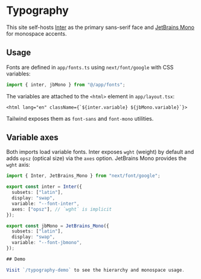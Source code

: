 # Typography

This site self-hosts [Inter](https://fonts.google.com/specimen/Inter) as the primary sans-serif face and [JetBrains Mono](https://fonts.google.com/specimen/JetBrains+Mono) for monospace accents.

## Usage

Fonts are defined in `app/fonts.ts` using `next/font/google` with CSS variables:

```ts
import { inter, jbMono } from "@/app/fonts";
```

The variables are attached to the `<html>` element in `app/layout.tsx`:

```tsx
<html lang="en" className={`${inter.variable} ${jbMono.variable}`}>
```

Tailwind exposes them as `font-sans` and `font-mono` utilities.

## Variable axes

Both imports load variable fonts. Inter exposes `wght` (weight) by default and adds `opsz` (optical size) via the `axes` option. JetBrains Mono provides the `wght` axis:

```ts
import { Inter, JetBrains_Mono } from "next/font/google";

export const inter = Inter({
  subsets: ["latin"],
  display: "swap",
  variable: "--font-inter",
  axes: ["opsz"], // `wght` is implicit
});

export const jbMono = JetBrains_Mono({
  subsets: ["latin"],
  display: "swap",
  variable: "--font-jbmono",
});

## Demo

Visit `/typography-demo` to see the hierarchy and monospace usage.
